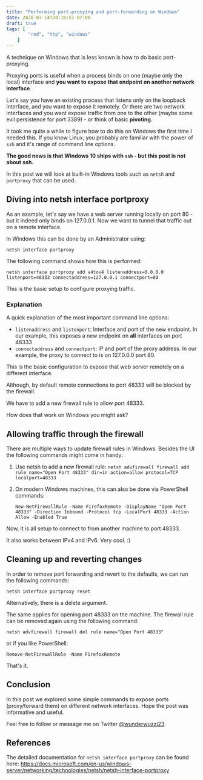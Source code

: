 ```yaml
---
title: "Performing port-proxying and port-forwarding on Windows"
date: 2020-07-14T20:18:51-07:00
draft: true
tags: [
        "red", "ttp", "windows"
    ]
---
```


A technique on Windows that is less known is how to do basic port-proxying.

Proxying ports is useful when a process binds on one (maybe only the local) interface and **you want to expose that endpoint on another network interface**.

Let's say you have an existing process that listens only on the loopback interface, and you want to expose it remotely. Or there are two network interfaces and you want expose traffic from one to the other (maybe some evil persistence for port 3389) - or think of basic **pivoting**.

It took me quite a while to figure how to do this on Windows the first time I needed this. If you know Linux, you probably are familiar with the power of `ssh` and it's range of command line options. 

**The good news is that Windows 10 ships with `ssh` - but this post is not about ssh.**

In this post we will look at built-in Windows tools such as `netsh` and `portproxy` that can be used.

## Diving into netsh interface portproxy

As an example, let's say we have a web server running locally on port 80 - but it indeed only binds on 127.0.0.1. Now we want to tunnel that traffic out on a remote interface.

In Windows this can be done by an Administrator using: 

`netsh interface portproxy` 

The following command shows how this is performed:

``` netsh interface portproxy add v4tov4 listenaddress=0.0.0.0 listenport=48333 connectaddress=127.0.0.1 connectport=80 ``` 

This is the basic setup to configure proxying traffic.

### Explanation

A quick explanation of the most important command line options:

* `listenaddress` and `listenport`: Interface and port of the new endpoint. In our example, this exposes a new endpoint on **all** interfaces on port 48333 
* `connectaddress` and `connectport`: IP and port of the proxy address. In our example, the proxy to connect to is on 127.0.0.0 port 80.

This is the basic configuration to expose that web server remotely on a different interface.

Although, by default remote connections to port 48333 will be blocked by the firewall.

We have to add a new firewall rule to allow port 48333. 

How does that work on Windows you might ask?

## Allowing traffic through the firewall

There are multiple ways to update firewall rules in Windows. Besides the UI the following commands might come in handy: 

1. Use netsh to add a new firewall rule:
    ` netsh advfirewall firewall add rule name="Open Port 48333" dir=in action=allow protocol=TCP localport=48333 `
2. On modern Windows machines, this can also be done via PowerShell commands:

    ` New-NetFirewallRule -Name FirefoxRemote -DisplayName "Open Port 48333" -Direction Inbound -Protocol tcp -LocalPort 48333 -Action Allow -Enabled True ` 

Now, it is all setup to connect to from another machine to port 48333. 

It also works between IPv4 and IPv6. Very cool. :)

## Cleaning up and reverting changes 

In order to remove port forwarding and revert to the defaults, we can run the following commands: 

`netsh interface portproxy reset`

Alternatively, there is a delete argument. 

The same applies for opening port 48333 on the machine. The firewall rule can be removed again using the following command:

` netsh advfirewall firewall del rule name="Open Port 48333" `

or if you like PowerShell:

` Remove-NetFirewallRule -Name FirefoxRemote `

That's it.

## Conclusion

In this post we explored some simple commands to expose ports (proxy/forward them) on different network interfaces. Hope the post was informative and useful. 

Feel free to follow or message me on Twitter [@wunderwuzzi23](https://twitter.com/wunderwuzzi23).


## References

The detailed documentation for `netsh interface portproxy` can be found here:
https://docs.microsoft.com/en-us/windows-server/networking/technologies/netsh/netsh-interface-portproxy